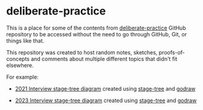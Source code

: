 # deliberate-practice

This is a place for some of the contents from [deliberate-practice](https://github.com/pauloqueiroga/deliberate-practice) GitHub repository to be accessed without the need to go through GitHub, Git, or things like that.

This repository was created to host random notes, sketches, proofs-of-concepts and comments about multiple different topics that didn't fit elsewhere.

For example:

* [2021 Interview stage-tree diagram](/docs/interview-stages-2021.svg) created using [stage-tree](https://github.com/pauloqueiroga/stage-tree) and [godraw](https://github.com/pauloqueiroga/godraw)

* [2023 Interview stage-tree diagram](/docs/interview-stages-2023.svg) created using [stage-tree](https://github.com/pauloqueiroga/stage-tree) and [godraw](https://github.com/pauloqueiroga/godraw)

